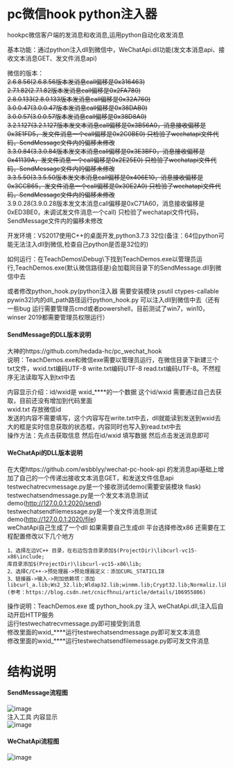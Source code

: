 # pc微信hook python注入器

hookpc微信客户端的发消息和收消息,运用python自动化收发消息   

基本功能：通过python注入dll到微信中，WeChatApi.dll功能(发文本消息api、接收文本消息GET、发文件消息api)   

微信的版本：   
~~2.6.8.56(2.6.8.56版本发消息call偏移是0x316463)~~   
~~2.7.1.82(2.7.1.82版本发消息call偏移是0x2FA780)~~   
~~2.8.0.133(2.8.0.133版本发消息call偏移是0x32A760)~~  
~~3.0.0.47(3.0.0.47版本发消息call偏移是0x38DAB0)~~  
~~3.0.0.57(3.0.0.57版本发消息call偏移是0x38D8A0)~~  
~~3.2.1.127(3.2.1.127版本发文本消息call偏移是0x3B56A0，消息接收偏移是0x3E1FD5，发文件消息一个call偏移是0x2C0BE0) 只检验了wechatapi文件代码，SendMessage文件内的偏移未修改~~  
~~3.3.0.84(3.3.0.84版本发文本消息call偏移是0x3E3BF0，消息接收偏移是0x41139A，发文件消息一个call偏移是0x2E25E0) 只检验了wechatapi文件代码，SendMessage文件内的偏移未修改~~  
~~3.3.5.50(3.3.5.50版本发文本消息call偏移是0x406E10，消息接收偏移是0x3CCB65，发文件消息一个call偏移是0x30E2A0) 只检验了wechatapi文件代码，SendMessage文件内的偏移未修改~~  
3.9.0.28(3.9.0.28版本发文本消息call偏移是0xC71A60，消息接收偏移是0xED3BE0，未调试发文件消息一个call) 只检验了wechatapi文件代码，SendMessage文件内的偏移未修改 

开发环境：VS2017使用C++的桌面开发,python3.7.3 32位(备注：64位python可能无法注入dll到微信,检查自己python是否是32位的)   

如何运行：在TeachDemos\Debug\下找到TeachDemos.exe以管理员运行,TeachDemos.exe(默认微信路径是)会加载同目录下的SendMessage.dll到微信中去    

或者修改python_hook.py(python注入器 需要安装模块 psutil ctypes-callable pywin32)内的dll_path路径运行python_hook.py 可以注入dll到微信中去（还有一些bug 运行需要管理员cmd或者powershell，目前测试了win7，win10，winser 2019都需要管理员权限运行）   

#### SendMessage的DLL版本说明
大神的https://github.com/hedada-hc/pc_wechat_hook    
说明：TeachDemos.exe和微信exe需要以管理员运行，在微信目录下新建三个txt文件，wxid.txt编码UTF-8 write.txt编码UTF-8 read.txt编码UTF-8。不然程序无法读取写入到txt中去    

内容显示介绍：id/wxid是 wxid_****的一个数据 这个id/wxid 需要通过自己去获取，目前还没有增加到代码里面   
wxid.txt 存放微信id   
发送的内容不需要填写，这个内容写在write.txt中去，dll就能读到发送到wxid去   
大的框是实时信息获取的状态框，内容同时也写入到read.txt中去   
操作方法：先点击获取信息 然后在id/wxid 填写数据 然后点击发送消息即可   

#### WeChatApi的DLL版本说明
在大佬https://github.com/wsbblyy/wechat-pc-hook-api 的发消息api基础上增加了自己的一个传递出接收文本消息GET，和发送文件信息api   
testwechatrecvmessage.py是一个接收测试demo(需要安装模块 flask)   
testwechatsendmessage.py是一个发文本消息测试demo(http://127.0.0.1:2020/send)   
testwechatsendfilemessage.py是一个发文件消息测试demo(http://127.0.0.1:2020/file)   
weChatApi自己生成了一个dll 如果需要自己生成dll 平台选择修改x86 还需要在工程配置修改以下几个地方
```
1、选择左边VC++ 目录，在右边包含目录添加$(ProjectDir)\libcurl-vc15-x86\include;
库目录添加$(ProjectDir)\libcurl-vc15-x86\lib;   
2、选择C/C++->预处理器->预处理器定义：添加CURL_STATICLIB   
3、链接器->输入->附加依赖项：添加libcurl_a.lib;Ws2_32.lib;Wldap32.lib;winmm.lib;Crypt32.lib;Normaliz.lib;   
(参考：https://blog.csdn.net/cnicfhnui/article/details/106955806)    
```
操作说明：TeachDemos.exe 或 python_hook.py 注入 weChatApi.dll,注入后自动开启HTTP服务    
运行testwechatrecvmessage.py即可接受到消息    
修改里面的wxid_****运行testwechatsendmessage.py即可发文本消息    
修改里面的wxid_****运行testwechatsendfilemessage.py即可发文件消息    

# 结构说明

#### SendMessage流程图   
![image](https://github.com/holdyeah/wechat-pc-hook-python/blob/master/images/%E8%AF%B4%E6%98%8E.png)   
注入工具 内容显示   
![image](https://github.com/holdyeah/wechat-pc-hook-python/blob/master/images/%E6%A8%A1%E5%9D%97.png)   

#### WeChatApi流程图   
![image](https://github.com/holdyeah/wechat-pc-hook-python/blob/master/images/wechatapi%E6%B5%81%E7%A8%8B.png)   
